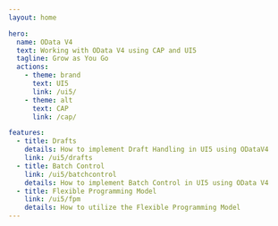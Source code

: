 ```yaml
---
layout: home

hero:
  name: OData V4
  text: Working with OData V4 using CAP and UI5
  tagline: Grow as You Go
  actions:
    - theme: brand
      text: UI5
      link: /ui5/
    - theme: alt
      text: CAP
      link: /cap/

features:
  - title: Drafts
    details: How to implement Draft Handling in UI5 using ODataV4
    link: /ui5/drafts
  - title: Batch Control
    link: /ui5/batchcontrol
    details: How to implement Batch Control in UI5 using OData V4
  - title: Flexible Programming Model
    link: /ui5/fpm
    details: How to utilize the Flexible Programming Model
---
```

